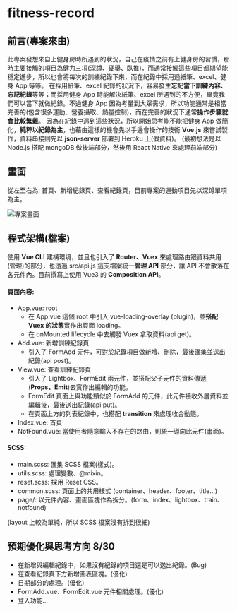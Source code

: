 # fitness-record

## 前言(專案來由)

此專案發想來自上健身房時所遇到的狀況，自己在疫情之前有上健身房的習慣，那時主要接觸的項目為健力三項(深蹲、硬舉、臥推)，而通常接觸這些項目都期望能穩定進步，所以也會將每次的訓練紀錄下來，而在紀錄中採用過紙筆、excel、健身 App 等等。
在採用紙筆、excel 紀錄的狀況下，容易發生**忘記當下訓練內容、忘記紀錄**等等；而採用健身 App 時能解決紙筆、excel 所遇到的不方便，畢竟我們可以當下就做紀錄。不過健身 App 因為考量到大眾需求，所以功能通常是相當完善的(包含很多運動、營養攝取、熱量控制)，而在完善的狀況下通常**操作步驟就會比較繁雜**。
因為在紀錄中遇到這些狀況，所以開始思考能不能把健身 App 做簡化，**純粹以紀錄為主**，也藉由這樣的機會先以手邊會操作的技術 **Vue.js** 來嘗試製作，資料串接則先以 **json-server** 部署到 Heroku 上(假資料)。
(最初想法是以 Node.js 搭配 mongoDB 做後端部分，然後用 React Native 來處理前端部分)

## 畫面

從左至右為: 首頁、新增紀錄頁、查看紀錄頁，目前專案的運動項目先以深蹲單項為主。

![專案畫面](https://i.imgur.com/dRS1VZ8.jpg)

## 程式架構(檔案)

使用 **Vue CLI** 建構環境，並且也引入了 **Router、Vuex** 來處理路由跟資料共用(管理)的部分，也透過 src/api.js 這支檔案統一**管理 API** 部分，讓 API 不會散落在各元件內。目前撰寫上使用 Vue3 的 **Composition API**。

#### 頁面內容:

- App.vue: root
  - 在 App.vue 這個 root 中引入 vue-loading-overlay (plugin)，並**搭配 Vuex 的狀態**實作出頁面 loading。
  - 在 onMounted lifecycle 中去觸發 Vuex 拿取資料(api get)。
- Add.vue: 新增訓練紀錄頁
  - 引入了 FormAdd 元件，可對於紀錄項目做新增、刪除，最後匯集並送出紀錄(api post)。
- View.vue: 查看訓練紀錄頁
  - 引入了 Lightbox、FormEdit 兩元件，並搭配父子元件的資料傳遞(**Props、Emit**)去實作出編輯的功能。
  - FormEdit 頁面上與功能類似於 FormAdd 的元件，此元件接收外層資料並編輯後，最後送出紀錄(api put)。
  - 在頁面上方的列表紀錄中，也搭配 **transition** 來處理收合動態。
- Index.vue: 首頁
- NotFound.vue: 當使用者隨意輸入不存在的路由，則統一導向此元件(畫面)。

#### SCSS:

- main.scss: 匯集 SCSS 檔案(樣式)。
- utils.scss: 處理變數、@mixin。
- reset.scss: 採用 Reset CSS。
- common.scss: 頁面上的共用樣式 (container、header、footer、title...)
- page/: 以元件內容、畫面區塊作為拆分。(form、index、lightbox、train、notfound)

(layout 上較為單純，所以 SCSS 檔案沒有拆到很細)

## 預期優化與思考方向 8/30

- 在新增與編輯紀錄中，如果沒有紀錄的項目還是可以送出紀錄。(Bug)
- 在查看紀錄頁下方新增圖表區塊。(優化)
- 日期部分的處理。(優化)
- FormAdd.vue、FormEdit.vue 元件相關處理。(優化)
- 登入功能...
